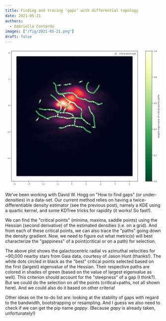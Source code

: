 ```yaml
---
title: Finding and tracing ‘gaps’ with differential topology 
date: 2021-05-21
authors: 
  - Gabriella Contardo
images: ["/fig/2021-05-21.png"]
draft: false
---
```


![img](/fig/2021-05-21.png)

We’ve been working with David W. Hogg on "How to find gaps" (or under-densities) in a data-set. Our current method relies on having a twice-differentiable density estimator (see the previous post), namely a KDE using a quartic kernel, and some KDTree tricks for rapidity (it works! So fast!). 

We can find the "critical points" (minima, maxima, saddle points) using the Hessian (second derivative) of the estimated densities (i.e. on a grid). And from each of these critical points, we can also trace the "paths" going down the density gradient. Now, we need to figure out what metric(s) will best characterize the "gappiness" of a point(critical or on a path) for selection. 

The above plot shows the galactocentric radial vs azimuthal velocities for ~90,000 nearby stars from Gaia data, courtesy of Jason Hunt (thanks!). The white dots circled in black as the "best" critical points selected based on the first (largest) eigenvalue of the Hessian. Their respective paths are colored in shades of green (based on the value of largest eigenvalue as well). This criterion should account for the "steepness" of a gap (I think?). But we could do the selection on *all* the points (critical+paths, not all shown here). And we could also do it based on other criteria!

Other ideas on the to-do list are: looking at the stability of gaps with regard to the bandwidth, bootstrapping or resampling. And I guess we also need to check if we can get the pip name *gappy*. (Because *gapy* is already taken, unfortunately!)

